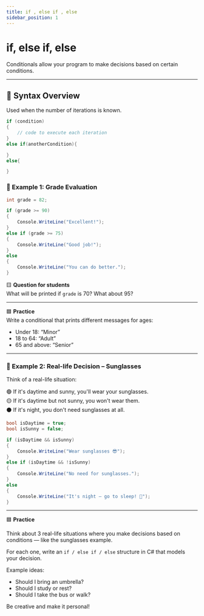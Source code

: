 ```yaml
---
title: if , else if , else
sidebar_position: 1
---
```


# if, else if, else

Conditionals allow your program to make decisions based on certain conditions.

---

## 🔧 Syntax Overview

Used when the number of iterations is known.

```csharp
if (condition)
{
    // code to execute each iteration
}
else if(anotherCondition){

}
else{

}

```

### 📘 Example 1: Grade Evaluation

```csharp
int grade = 82;

if (grade >= 90)
{
    Console.WriteLine("Excellent!");
}
else if (grade >= 75)
{
    Console.WriteLine("Good job!");
}
else
{
    Console.WriteLine("You can do better.");
}
```

🟨 **Question for students**  
What will be printed if `grade` is 70? What about 95?

---

🟦 **Practice**  
Write a conditional that prints different messages for ages:

- Under 18: “Minor”
- 18 to 64: “Adult”
- 65 and above: “Senior”

---

### 📗 Example 2: Real-life Decision – Sunglasses

Think of a real-life situation:

🟢 If it's daytime and sunny, you'll wear your sunglasses.  
🟡 If it's daytime but not sunny, you won't wear them.  
⚫ If it's night, you don't need sunglasses at all.

```csharp
bool isDaytime = true;
bool isSunny = false;

if (isDaytime && isSunny)
{
    Console.WriteLine("Wear sunglasses 😎");
}
else if (isDaytime && !isSunny)
{
    Console.WriteLine("No need for sunglasses.");
}
else
{
    Console.WriteLine("It's night — go to sleep! 🌙");
}
```

---

🟦 **Practice**

Think about 3 real-life situations where you make decisions based on conditions — like the sunglasses example.

For each one, write an `if / else if / else` structure in C# that models your decision.

Example ideas:

- Should I bring an umbrella?
- Should I study or rest?
- Should I take the bus or walk?

Be creative and make it personal!

